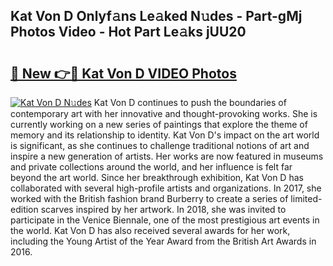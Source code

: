 ## Kat Von D Onlyf𝚊ns Le𝚊ked N𝚞des - Part-gMj Photos Video - Hot Part Le𝚊ks jUU20

# <h2><a href="http://ac26730.deff.icu/?id=Kat+Von+D">🔗 New 👉🔴 Kat Von D VIDEO Photos</a></h2>

[![Kat Von D N𝚞des](https://i.imgur.com/rIISA9y.gif)](http://ac26730.deff.icu/?id=Kat+Von+D)
Kat Von D continues to push the boundaries of contemporary art with her innovative and thought-provoking works. She is currently working on a new series of paintings that explore the theme of memory and its relationship to identity. Kat Von D's impact on the art world is significant, as she continues to challenge traditional notions of art and inspire a new generation of artists. Her works are now featured in museums and private collections around the world, and her influence is felt far beyond the art world. Since her breakthrough exhibition, Kat Von D has collaborated with several high-profile artists and organizations. In 2017, she worked with the British fashion brand Burberry to create a series of limited-edition scarves inspired by her artwork. In 2018, she was invited to participate in the Venice Biennale, one of the most prestigious art events in the world. Kat Von D has also received several awards for her work, including the Young Artist of the Year Award from the British Art Awards in 2016.
